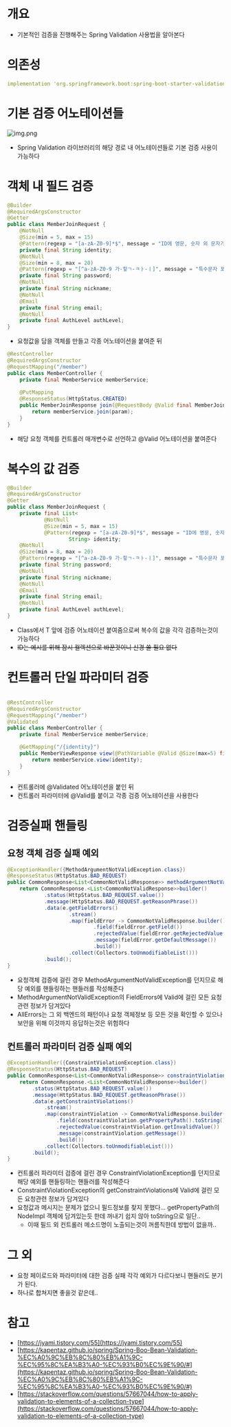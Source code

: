 # 개요

- 기본적인 검증을 진행해주는 Spring Validation 사용법을 알아본다

# 의존성

```yaml
implementation 'org.springframework.boot:spring-boot-starter-validation'
```

# 기본 검증 어노테이션들

![img.png](img.png)

- Spring Validation 라이브러리의 해당 경로 내 어노테이션들로 기본 검증 사용이 가능하다

# 객체 내 필드 검증

```java
@Builder
@RequiredArgsConstructor
@Getter
public class MemberJoinRequest {
    @NotNull
    @Size(min = 5, max = 15)
    @Pattern(regexp = "[a-zA-Z0-9]*$", message = "ID에 영문, 숫자 외 문자가 포함되어 있습니다")
    private final String identity;
    @NotNull
    @Size(min = 8, max = 20)
    @Pattern(regexp = "[^a-zA-Z0-9 가-힣ㄱ-ㅋㅏ-ㅣ]", message = "특수문자 포함되어야 함")
    private final String password;
    @NotNull
    private final String nickname;
    @NotNull
    @Email
    private final String email;
    @NotNull
    private final AuthLevel authLevel;
}
```

- 요청값을 담을 객체를 만들고 각종 어노테이션을 붙여준 뒤

```java
@RestController
@RequiredArgsConstructor
@RequestMapping("/member")
public class MemberController {
    private final MemberService memberService;
    
    @PutMapping
    @ResponseStatus(HttpStatus.CREATED)
    public MemberJoinResponse join(@RequestBody @Valid final MemberJoinRequest param) throws Exception {
        return memberService.join(param);
    }
}
```

- 해당 요청 객체를 컨트롤러 매개변수로 선언하고 @Valid 어노테이션을 붙여준다

# 복수의 값 검증

```java
@Builder
@RequiredArgsConstructor
@Getter
public class MemberJoinRequest {
    private final List<
            @NotNull
            @Size(min = 5, max = 15)
            @Pattern(regexp = "[a-zA-Z0-9]*$", message = "ID에 영문, 숫자 외 문자가 포함되어 있습니다")
                    String> identity;
    @NotNull
    @Size(min = 8, max = 20)
    @Pattern(regexp = "[^a-zA-Z0-9 가-힣ㄱ-ㅋㅏ-ㅣ]", message = "특수문자 포함되어야 함")
    private final String password;
    @NotNull
    private final String nickname;
    @NotNull
    @Email
    private final String email;
    @NotNull
    private final AuthLevel authLevel;
}
```

- Class<T>에서 T 앞에 검증 어노테이션 붙여줌으로써 복수의 값을 각각 검증하는것이 가능하다
- ~~ID는 예시를 위해 잠시 컬렉션으로 바꾼것이니 신경 쓸 필요 없다~~

# 컨트롤러 단일 파라미터 검증

```java

@RestController
@RequiredArgsConstructor
@RequestMapping("/member")
@Validated
public class MemberController {
    private final MemberService memberService;

    @GetMapping("/{identity}")
    public MemberViewResponse view(@PathVariable @Valid @Size(max=5) final String identity) {
        return memberService.view(identity);
    }
}
```

- 컨트롤러에 @Validated 어노테이션을 붙인 뒤
- 컨트롤러 파라미터에 @Valid를 붙이고 각종 검증 어노테이션을 사용한다

# 검증실패 핸들링

## 요청 객체 검증 실패 예외

```java
@ExceptionHandler({MethodArgumentNotValidException.class})
@ResponseStatus(HttpStatus.BAD_REQUEST)
public CommonResponse<List<CommonNotValidResponse>> methodArgumentNotValidException(MethodArgumentNotValidException e){
    return CommonResponse.<List<CommonNotValidResponse>>builder()
            .status(HttpStatus.BAD_REQUEST.value())
            .message(HttpStatus.BAD_REQUEST.getReasonPhrase())
            .data(e.getFieldErrors()
                    .stream()
                    .map(fieldError -> CommonNotValidResponse.builder()
                            .field(fieldError.getField())
                            .rejectedValue(fieldError.getRejectedValue())
                            .message(fieldError.getDefaultMessage())
                            .build())
                    .collect(Collectors.toUnmodifiableList()))
            .build();
}
```

- 요청객체 검증에 걸린 경우 MethodArgumentNotValidException를 던지므로 해당 예외를 핸들링하는 핸들러를 작성해준다
- MethodArgumentNotValidException의 FieldErrors에 Valid에 걸린 모든 요청관련 정보가 담겨있다
- AllErrors는 그 외 백엔드의 패턴이나 요청 객체정보 등 모든 것을 확인할 수 있으나 보안을 위해 이것까지 응답하는것은 위험하다

## 컨트롤러 파라미터 검증 실패 예외

```java
@ExceptionHandler({ConstraintViolationException.class})
@ResponseStatus(HttpStatus.BAD_REQUEST)
public CommonResponse<List<CommonNotValidResponse>> constraintViolationException(ConstraintViolationException e){
    return CommonResponse.<List<CommonNotValidResponse>>builder()
        .status(HttpStatus.BAD_REQUEST.value())
        .message(HttpStatus.BAD_REQUEST.getReasonPhrase())
        .data(e.getConstraintViolations()
            .stream()
            .map(constraintViolation -> CommonNotValidResponse.builder()
                .field(constraintViolation.getPropertyPath().toString())
                .rejectedValue(constraintViolation.getInvalidValue())
                .message(constraintViolation.getMessage())
                .build())
            .collect(Collectors.toUnmodifiableList()))
        .build();
}
```

- 컨트롤러 파라미터 검증에 걸린 경우 ConstraintViolationException를 던지므로 해당 예외를 핸들링하는 핸들러를 작성해준다
- ConstraintViolationException의 getConstraintViolations에 Valid에 걸린 모든 요청관련 정보가 담겨있다
- 요청값과 메시지는 문제가 없으니 필드정보를 찾지 못했다... getPropertyPath의 NodeImpl 객체에 담겨있는듯 한데 꺼내기 쉽지 않아 toString으로 일단..
    - 이때 필드 외 컨트롤러 메소드명이 노출되는것이 꺼름칙한데 방법이 없을까..
  
# 그 외

- 요청 페이로드와 파라미터에 대한 검증 실패 각각 예외가 다르다보니 핸들러도 분기가 된다.
- 하나로 합쳐지면 좋을것 같은데..

# 참고

- [https://jyami.tistory.com/55](https://jyami.tistory.com/55)
- [https://kapentaz.github.io/spring/Spring-Boo-Bean-Validation-%EC%A0%9C%EB%8C%80%EB%A1%9C-%EC%95%8C%EA%B3%A0-%EC%93%B0%EC%9E%90/#](https://kapentaz.github.io/spring/Spring-Boo-Bean-Validation-%EC%A0%9C%EB%8C%80%EB%A1%9C-%EC%95%8C%EA%B3%A0-%EC%93%B0%EC%9E%90/#)
- [https://stackoverflow.com/questions/57667044/how-to-apply-validation-to-elements-of-a-collection-type](https://stackoverflow.com/questions/57667044/how-to-apply-validation-to-elements-of-a-collection-type)